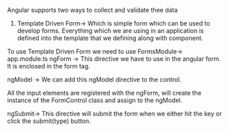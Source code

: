 Angular supports two ways to collect and validate thee data

1. Template Driven Form-> Which is simple form which can be used to develop forms.
  Everything which we are using in an application is defined into the template that we defining along with component.

To use Template Driven Form we need to use FormsModule-> app.module.ts
ngForm -> This directive we have to use in the angular form. It is enclosed in the form tag.

ngModel -> We can add this ngModel directive to the control.

All the input elements are registered with the ngForm, will create the instance of the FormControl class and assign to the ngModel.


ngSubmit-> This directive will submit the form when we either hit the key or click the submit(type) button.
